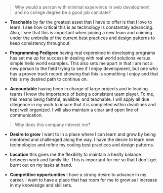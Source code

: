 > Why would a person with minimal expereince in web development and no college degree be a good job canidate?

- **Teachable** by far the greatest asset that I have to offer is that I love to learn. I see how critical this is as technology is constantaly advancing. Also, I see that this is important when joining a new team and coiming under the umbrella of the current best practices and design patterns to keep consistency throughout.

- **Programming Pedigree** having real expereince in developing programs has set me up for success in dealing with real world solutions versus simple hello world examples. This also sets me apart in that I am not a new person to the field trying to see if I enjoy development, but one who has a proven track record showing that this is something I enjoy and that this is my desired path to continue on.

- **Accountable** having been in charge of large projects and in leading teams I know the importance of being a consistent team player. To me, this means being faithful, availible, and teachable. I will apply all due dilegence in my work to insure that it is completed within deadlines and kept well organized. I will also maintain a clear and open line of communication.

> Why does this company interest me?

- **Desire to grow** I want to in a place where I can learn and grow by being mentored and challenged along the way. I have the desire to learn new technologies and refine my coding best practices and design patterns.

- **Location** this gives me the flexiblity to maintain a healty balance between work and family life. This is important for me so that I don't get burnt out on my tasks at hand.

- **Competitive opportunities** I have a strong desire to advance in my career. I want to have a place that has room for me to grow as I increase in my knowledge and skillsets.
